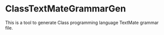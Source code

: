 # ClassTextMateGrammarGen

This is a tool to generate Class programming language TextMate grammar file.